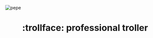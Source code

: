 ![pepe](https://github.com/business-goose/business-goose/blob/main/1626037123358.jpg)
<h1 align="center">:trollface: professional troller</h1>

